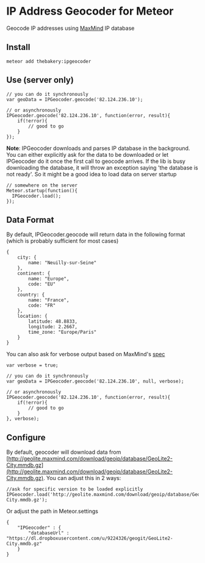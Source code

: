 # IP Address Geocoder for Meteor

Geocode IP addresses using [MaxMind](https://www.maxmind.com/) IP database

## Install

```
meteor add thebakery:ipgeocoder
```

## Use (server only)

```
// you can do it synchronously 
var geoData = IPGeocoder.geocode('82.124.236.10');

// or asynchronously
IPGeocoder.geocode('82.124.236.10', function(error, result){
	if(!error){
		// good to go
	}
});
```

**Note**: IPGeocoder downloads and parses IP database in the background. You can either explicitly ask for the data to be downloaded or let IPGeocoder do it once the first call to geocode arrives. If the lib is busy downloading the database, it will throw an exception saying 'the database is not ready'. So it might be a good idea to load data on server startup

```
// somewhere on the server
Meteor.startup(function(){
  IPGeocoder.load();
});
```

## Data Format

By default, IPGeocoder.geocode will return data in the following format (which is probably sufficient for most cases)

```
{
	city: {
		name: "Neuilly-sur-Seine"
	},
	continent: {
		name: "Europe",
		code: "EU"
	},
	country: {
		name: "France",
		code: "FR"
	},
	location: {
		latitude: 48.8833,
		longitude: 2.2667,
		time_zone: "Europe/Paris"
	}
}
``` 

You can also ask for verbose output based on MaxMind's [spec](http://dev.maxmind.com/geoip/geoip2/web-services/)

```
var verbose = true;

// you can do it synchronously 
var geoData = IPGeocoder.geocode('82.124.236.10', null, verbose);

// or asynchronously
IPGeocoder.geocode('82.124.236.10', function(error, result){
	if(!error){
		// good to go
	}
}, verbose);
```    

## Configure

By default, geocoder will download data from [http://geolite.maxmind.com/download/geoip/database/GeoLite2-City.mmdb.gz](http://geolite.maxmind.com/download/geoip/database/GeoLite2-City.mmdb.gz). You can adjust this in 2 ways:

```
//ask for specific version to be loaded explicitly
IPGeocoder.load('http://geolite.maxmind.com/download/geoip/database/GeoLite2-City.mmdb.gz');
``` 

Or adjust the path in Meteor.settings 

```
{
	"IPGeocoder" : {
		"databaseUrl" : "https://dl.dropboxusercontent.com/u/9224326/geogit/GeoLite2-City.mmdb.gz"
	}
}
```
